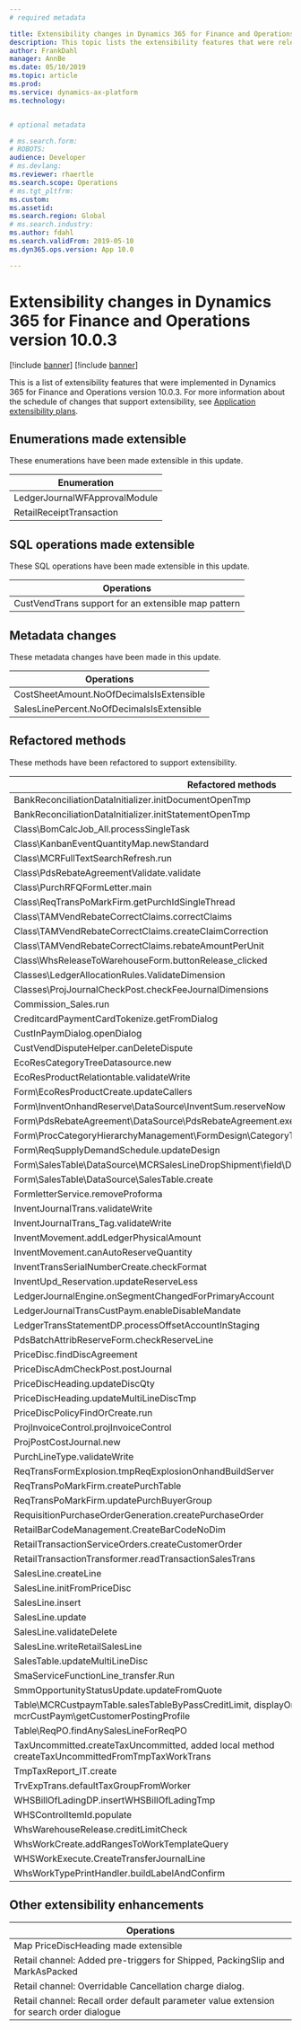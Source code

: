 ```yaml
---
# required metadata

title: Extensibility changes in Dynamics 365 for Finance and Operations version 10.0.3
description: This topic lists the extensibility features that were released in Dynamics 365 for Finance and Operations version 10.0.3.
author: FrankDahl
manager: AnnBe
ms.date: 05/10/2019
ms.topic: article
ms.prod: 
ms.service: dynamics-ax-platform
ms.technology: 


# optional metadata

# ms.search.form: 
# ROBOTS: 
audience: Developer
# ms.devlang: 
ms.reviewer: rhaertle
ms.search.scope: Operations
# ms.tgt_pltfrm: 
ms.custom: 
ms.assetid: 
ms.search.region: Global
# ms.search.industry: 
ms.author: fdahl
ms.search.validFrom: 2019-05-10
ms.dyn365.ops.version: App 10.0

---
```


# Extensibility changes in Dynamics 365 for Finance and Operations version 10.0.3

[!include [banner](../includes/banner.md)]
[!include [banner](../../includes/preview-banner.md)]

This is a list of extensibility features that were implemented in Dynamics 365 for Finance and Operations version 10.0.3. For more information about the schedule of changes that support extensibility, see [Application extensibility plans](extensibility-roadmap.md).

## Enumerations made extensible

These enumerations have been made extensible in this update.

| Enumeration |
|---|
| LedgerJournalWFApprovalModule |
| RetailReceiptTransaction |


## SQL operations made extensible

These SQL operations have been made extensible in this update.

| Operations |
|---|
| CustVendTrans support for an extensible map pattern |

## Metadata changes

These metadata changes have been made in this update.

| Operations |
|---|
| CostSheetAmount.NoOfDecimalsIsExtensible |
| SalesLinePercent.NoOfDecimalsIsExtensible |

## Refactored methods

These methods have been refactored to support extensibility.

| Refactored methods |
|---|
| BankReconciliationDataInitializer.initDocumentOpenTmp |
| BankReconciliationDataInitializer.initStatementOpenTmp |
| Class\BomCalcJob_All.processSingleTask |
| Class\KanbanEventQuantityMap.newStandard |
| Class\MCRFullTextSearchRefresh.run |
| Class\PdsRebateAgreementValidate.validate |
| Class\PurchRFQFormLetter.main |
| Class\ReqTransPoMarkFirm.getPurchIdSingleThread |
| Class\TAMVendRebateCorrectClaims.correctClaims |
| Class\TAMVendRebateCorrectClaims.createClaimCorrection |
| Class\TAMVendRebateCorrectClaims.rebateAmountPerUnit |
| Class\WhsReleaseToWarehouseForm.buttonRelease_clicked |
| Classes\LedgerAllocationRules.ValidateDimension |
| Classes\ProjJournalCheckPost.checkFeeJournalDimensions |
| Commission_Sales.run |
| CreditcardPaymentCardTokenize.getFromDialog |
| CustInPaymDialog.openDialog |
| CustVendDisputeHelper.canDeleteDispute |
| EcoResCategoryTreeDatasource.new |
| EcoResProductRelationtable.validateWrite |
| Form\EcoResProductCreate.updateCallers |
| Form\InventOnhandReserve\DataSource\InventSum.reserveNow |
| Form\PdsRebateAgreement\DataSource\PdsRebateAgreement.executeQuery |
| Form\ProcCategoryHierarchyManagement\FormDesign\CategoryTreeGroup\CategoryTreeCtrl.selection |
| Form\ReqSupplyDemandSchedule.updateDesign |
| Form\SalesTable\DataSource\MCRSalesLineDropShipment\field\DropShipment.modified |
| Form\SalesTable\DataSource\SalesTable.create |
| FormletterService.removeProforma |
| InventJournalTrans.validateWrite |
| InventJournalTrans_Tag.validateWrite |
| InventMovement.addLedgerPhysicalAmount |
| InventMovement.canAutoReserveQuantity |
| InventTransSerialNumberCreate.checkFormat |
| InventUpd_Reservation.updateReserveLess |
| LedgerJournalEngine.onSegmentChangedForPrimaryAccount |
| LedgerJournalTransCustPaym.enableDisableMandate |
| LedgerTransStatementDP.processOffsetAccountInStaging |
| PdsBatchAttribReserveForm.checkReserveLine |
| PriceDisc.findDiscAgreement |
| PriceDiscAdmCheckPost.postJournal |
| PriceDiscHeading.updateDiscQty |
| PriceDiscHeading.updateMultiLineDiscTmp |
| PriceDiscPolicyFindOrCreate.run |
| ProjInvoiceControl.projInvoiceControl |
| ProjPostCostJournal.new |
| PurchLineType.validateWrite |
| ReqTransFormExplosion.tmpReqExplosionOnhandBuildServer |
| ReqTransPoMarkFirm.createPurchTable |
| ReqTransPoMarkFirm.updatePurchBuyerGroup |
| RequisitionPurchaseOrderGeneration.createPurchaseOrder |
| RetailBarCodeManagement.CreateBarCodeNoDim |
| RetailTransactionServiceOrders.createCustomerOrder |
| RetailTransactionTransformer.readTransactionSalesTrans |
| SalesLine.createLine |
| SalesLine.initFromPriceDisc |
| SalesLine.insert |
| SalesLine.update |
| SalesLine.validateDelete |
| SalesLine.writeRetailSalesLine |
| SalesTable.updateMultiLineDisc |
| SmaServiceFunctionLine_transfer.Run |
| SmmOpportunityStatusUpdate.updateFromQuote |
| Table\MCRCustpaymTable.salesTableByPassCreditLimit, displayOrderID, getCurrency and mcrCustPaym\getCustomerPostingProfile |
| Table\ReqPO.findAnySalesLineForReqPO |
| TaxUncommitted.createTaxUncommitted, added local method createTaxUncommittedFromTmpTaxWorkTrans |
| TmpTaxReport_IT.create |
| TrvExpTrans.defaultTaxGroupFromWorker |
| WHSBillOfLadingDP.insertWHSBillOfLadingTmp |
| WHSControlItemId.populate |
| WhsWarehouseRelease.creditLimitCheck |
| WhsWorkCreate.addRangesToWorkTemplateQuery |
| WHSWorkExecute.CreateTransferJournalLine |
| WhsWorkTypePrintHandler.buildLabelAndConfirm |

## Other extensibility enhancements

| Operations |
|---|
| Map PriceDiscHeading made extensible |
| Retail channel: Added pre-triggers for Shipped, PackingSlip and MarkAsPacked |
| Retail channel: Overridable Cancellation charge dialog. |
| Retail channel: Recall order default parameter value extension for search order dialogue |

